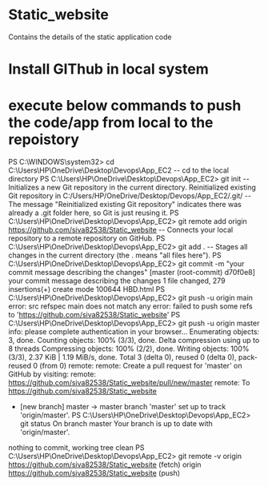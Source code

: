 # Static_website
Contains the details of the static application code
# Install GIThub in local system
# execute below commands to push the code/app from local to the repoistory

PS C:\WINDOWS\system32> cd C:\Users\HP\OneDrive\Desktop\Devops\App_EC2
  -- cd to the local directory
PS C:\Users\HP\OneDrive\Desktop\Devops\App_EC2> git init
  -- Initializes a new Git repository in the current directory.
Reinitialized existing Git repository in C:/Users/HP/OneDrive/Desktop/Devops/App_EC2/.git/
  --The message "Reinitialized existing Git repository" indicates there was already a .git folder here, so Git is just reusing it.
PS C:\Users\HP\OneDrive\Desktop\Devops\App_EC2> git remote add origin https://github.com/siva82538/Static_website
  -- Connects your local repository to a remote repository on GitHub.
PS C:\Users\HP\OneDrive\Desktop\Devops\App_EC2> git add .
  -- Stages all changes in the current directory (the . means "all files here").
PS C:\Users\HP\OneDrive\Desktop\Devops\App_EC2> git commit -m "your commit message describing the changes"
[master (root-commit) d70f0e8] your commit message describing the changes
 1 file changed, 279 insertions(+)
 create mode 100644 HBD.html
PS C:\Users\HP\OneDrive\Desktop\Devops\App_EC2> git push -u origin main
error: src refspec main does not match any
error: failed to push some refs to 'https://github.com/siva82538/Static_website'
PS C:\Users\HP\OneDrive\Desktop\Devops\App_EC2> git push -u origin master
info: please complete authentication in your browser...
Enumerating objects: 3, done.
Counting objects: 100% (3/3), done.
Delta compression using up to 8 threads
Compressing objects: 100% (2/2), done.
Writing objects: 100% (3/3), 2.37 KiB | 1.19 MiB/s, done.
Total 3 (delta 0), reused 0 (delta 0), pack-reused 0 (from 0)
remote:
remote: Create a pull request for 'master' on GitHub by visiting:
remote:      https://github.com/siva82538/Static_website/pull/new/master
remote:
To https://github.com/siva82538/Static_website
 * [new branch]      master -> master
branch 'master' set up to track 'origin/master'.
PS C:\Users\HP\OneDrive\Desktop\Devops\App_EC2> git status
On branch master
Your branch is up to date with 'origin/master'.

nothing to commit, working tree clean
PS C:\Users\HP\OneDrive\Desktop\Devops\App_EC2> git remote -v
origin  https://github.com/siva82538/Static_website (fetch)
origin  https://github.com/siva82538/Static_website (push)
